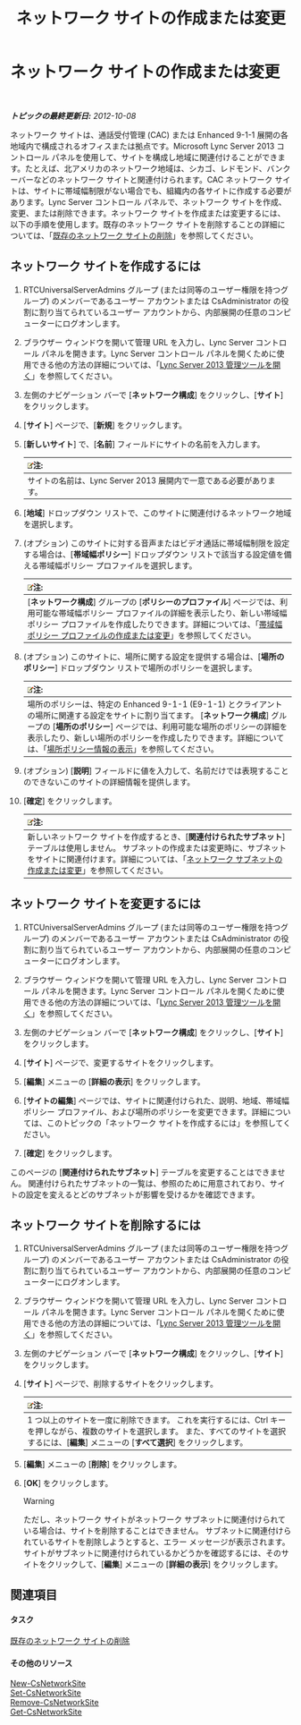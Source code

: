 ﻿---
title: ネットワーク サイトの作成または変更
TOCTitle: ネットワーク サイトの作成または変更
ms:assetid: 358aa08a-c5bc-45fc-8017-19e6202f88c5
ms:mtpsurl: https://technet.microsoft.com/ja-jp/library/Gg520975(v=OCS.15)
ms:contentKeyID: 48271726
ms.date: 05/19/2016
mtps_version: v=OCS.15
ms.translationtype: HT
---

# ネットワーク サイトの作成または変更

 

_**トピックの最終更新日:** 2012-10-08_

ネットワーク サイトは、通話受付管理 (CAC) または Enhanced 9-1-1 展開の各地域内で構成されるオフィスまたは拠点です。Microsoft Lync Server 2013 コントロール パネルを使用して、サイトを構成し地域に関連付けることができます。たとえば、北アメリカのネットワーク地域は、シカゴ、レドモンド、バンクーバーなどのネットワーク サイトと関連付けられます。CAC ネットワーク サイトは、サイトに帯域幅制限がない場合でも、組織内の各サイトに作成する必要があります。Lync Server コントロール パネルで、ネットワーク サイトを作成、変更、または削除できます。ネットワーク サイトを作成または変更するには、以下の手順を使用します。既存のネットワーク サイトを削除することの詳細については、「[既存のネットワーク サイトの削除](lync-server-2013-deleting-an-existing-network-site.md)」を参照してください。

## ネットワーク サイトを作成するには

1.  RTCUniversalServerAdmins グループ (または同等のユーザー権限を持つグループ) のメンバーであるユーザー アカウントまたは CsAdministrator の役割に割り当てられているユーザー アカウントから、内部展開の任意のコンピューターにログオンします。

2.  ブラウザー ウィンドウを開いて管理 URL を入力し、Lync Server コントロール パネルを開きます。Lync Server コントロール パネルを開くために使用できる他の方法の詳細については、「[Lync Server 2013 管理ツールを開く](lync-server-2013-open-lync-server-administrative-tools.md)」を参照してください。

3.  左側のナビゲーション バーで \[**ネットワーク構成**\] をクリックし、\[**サイト**\] をクリックします。

4.  \[**サイト**\] ページで、\[**新規**\] をクリックします。

5.  \[**新しいサイト**\] で、\[**名前**\] フィールドにサイトの名前を入力します。
    
    <table>
    <thead>
    <tr class="header">
    <th><img src="images/Gg412781.note(OCS.15).gif" title="note" alt="note" />注:</th>
    </tr>
    </thead>
    <tbody>
    <tr class="odd">
    <td>サイトの名前は、Lync Server 2013 展開内で一意である必要があります。</td>
    </tr>
    </tbody>
    </table>


6.  \[**地域**\] ドロップダウン リストで、このサイトに関連付けるネットワーク地域を選択します。

7.  (オプション) このサイトに対する音声またはビデオ通話に帯域幅制限を設定する場合は、\[**帯域幅ポリシー**\] ドロップダウン リストで該当する設定値を備える帯域幅ポリシー プロファイルを選択します。
    
    <table>
    <thead>
    <tr class="header">
    <th><img src="images/Gg412781.note(OCS.15).gif" title="note" alt="note" />注:</th>
    </tr>
    </thead>
    <tbody>
    <tr class="odd">
    <td>[<strong>ネットワーク構成</strong>] グループの [<strong>ポリシーのプロファイル</strong>] ページでは、利用可能な帯域幅ポリシー プロファイルの詳細を表示したり、新しい帯域幅ポリシー プロファイルを作成したりできます。詳細については、「<a href="lync-server-2013-creating-or-modifying-bandwidth-policy-profiles.md">帯域幅ポリシー プロファイルの作成または変更</a>」を参照してください。</td>
    </tr>
    </tbody>
    </table>


8.  (オプション) このサイトに、場所に関する設定を提供する場合は、\[**場所のポリシー**\] ドロップダウン リストで場所のポリシーを選択します。
    
    <table>
    <thead>
    <tr class="header">
    <th><img src="images/Gg412781.note(OCS.15).gif" title="note" alt="note" />注:</th>
    </tr>
    </thead>
    <tbody>
    <tr class="odd">
    <td>場所のポリシーは、特定の Enhanced 9-1-1 (E9-1-1) とクライアントの場所に関連する設定をサイトに割り当てます。 [<strong>ネットワーク構成</strong>] グループの [<strong>場所のポリシー</strong>] ページでは、利用可能な場所のポリシーの詳細を表示したり、新しい場所のポリシーを作成したりできます。詳細については、「<a href="lync-server-2013-viewing-location-policy-information.md">場所ポリシー情報の表示</a>」を参照してください。</td>
    </tr>
    </tbody>
    </table>


9.  (オプション) \[**説明**\] フィールドに値を入力して、名前だけでは表現することのできないこのサイトの詳細情報を提供します。

10. \[**確定**\] をクリックします。
    
    <table>
    <thead>
    <tr class="header">
    <th><img src="images/Gg412781.note(OCS.15).gif" title="note" alt="note" />注:</th>
    </tr>
    </thead>
    <tbody>
    <tr class="odd">
    <td>新しいネットワーク サイトを作成するとき、[<strong>関連付けられたサブネット</strong>] テーブルは使用しません。 サブネットの作成または変更時に、サブネットをサイトに関連付けます。詳細については、「<a href="lync-server-2013-create-or-modify-network-subnets.md">ネットワーク サブネットの作成または変更</a>」を参照してください。</td>
    </tr>
    </tbody>
    </table>


## ネットワーク サイトを変更するには

1.  RTCUniversalServerAdmins グループ (または同等のユーザー権限を持つグループ) のメンバーであるユーザー アカウントまたは CsAdministrator の役割に割り当てられているユーザー アカウントから、内部展開の任意のコンピューターにログオンします。

2.  ブラウザー ウィンドウを開いて管理 URL を入力し、Lync Server コントロール パネルを開きます。Lync Server コントロール パネルを開くために使用できる他の方法の詳細については、「[Lync Server 2013 管理ツールを開く](lync-server-2013-open-lync-server-administrative-tools.md)」を参照してください。

3.  左側のナビゲーション バーで \[**ネットワーク構成**\] をクリックし、\[**サイト**\] をクリックします。

4.  \[**サイト**\] ページで、変更するサイトをクリックします。

5.  \[**編集**\] メニューの \[**詳細の表示**\] をクリックします。

6.  \[**サイトの編集**\] ページでは、サイトに関連付けられた、説明、地域、帯域幅ポリシー プロファイル、および場所のポリシーを変更できます。詳細については、このトピックの「ネットワーク サイトを作成するには」を参照してください。

7.  \[**確定**\] をクリックします。

このページの \[**関連付けられたサブネット**\] テーブルを変更することはできません。 関連付けられたサブネットの一覧は、参照のために用意されており、サイトの設定を変えるとどのサブネットが影響を受けるかを確認できます。

## ネットワーク サイトを削除するには

1.  RTCUniversalServerAdmins グループ (または同等のユーザー権限を持つグループ) のメンバーであるユーザー アカウントまたは CsAdministrator の役割に割り当てられているユーザー アカウントから、内部展開の任意のコンピューターにログオンします。

2.  ブラウザー ウィンドウを開いて管理 URL を入力し、Lync Server コントロール パネルを開きます。Lync Server コントロール パネルを開くために使用できる他の方法の詳細については、「[Lync Server 2013 管理ツールを開く](lync-server-2013-open-lync-server-administrative-tools.md)」を参照してください。

3.  左側のナビゲーション バーで \[**ネットワーク構成**\] をクリックし、\[**サイト**\] をクリックします。

4.  \[**サイト**\] ページで、削除するサイトをクリックします。
    
    <table>
    <thead>
    <tr class="header">
    <th><img src="images/Gg412781.note(OCS.15).gif" title="note" alt="note" />注:</th>
    </tr>
    </thead>
    <tbody>
    <tr class="odd">
    <td>1 つ以上のサイトを一度に削除できます。 これを実行するには、Ctrl キーを押しながら、複数のサイトを選択します。 また、すべてのサイトを選択するには、[<strong>編集</strong>] メニューの [<strong>すべて選択</strong>] をクリックします。</td>
    </tr>
    </tbody>
    </table>


5.  \[**編集**\] メニューの \[**削除**\] をクリックします。

6.  \[**OK**\] をクリックします。
    

    > [!WARNING]
    > ただし、ネットワーク サイトがネットワーク サブネットに関連付けられている場合は、サイトを削除することはできません。 サブネットに関連付けられているサイトを削除しようとすると、エラー メッセージが表示されます。 サイトがサブネットに関連付けられているかどうかを確認するには、そのサイトをクリックして、[<STRONG>編集</STRONG>] メニューの [<STRONG>詳細の表示</STRONG>] をクリックします。



## 関連項目

#### タスク

[既存のネットワーク サイトの削除](lync-server-2013-deleting-an-existing-network-site.md)  

#### その他のリソース

[New-CsNetworkSite](https://docs.microsoft.com/en-us/powershell/module/skype/New-CsNetworkSite)  
[Set-CsNetworkSite](https://docs.microsoft.com/en-us/powershell/module/skype/Set-CsNetworkSite)  
[Remove-CsNetworkSite](https://docs.microsoft.com/en-us/powershell/module/skype/Remove-CsNetworkSite)  
[Get-CsNetworkSite](https://docs.microsoft.com/en-us/powershell/module/skype/Get-CsNetworkSite)

